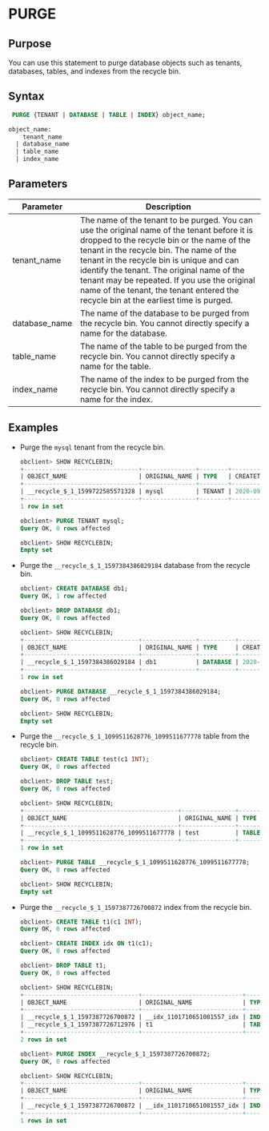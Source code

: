 # PURGE

## Purpose

You can use this statement to purge database objects such as tenants, databases, tables, and indexes from the recycle bin.

## Syntax

```sql
 PURGE {TENANT | DATABASE | TABLE | INDEX} object_name;

object_name:
    tenant_name
  | database_name
  | table_name
  | index_name
```

## Parameters

| **Parameter** | **Description** |
|---------------|-------------------------------------------------------------------------------------------------------------|
| tenant_name | The name of the tenant to be purged.  You can use the original name of the tenant before it is dropped to the recycle bin or the name of the tenant in the recycle bin. The name of the tenant in the recycle bin is unique and can identify the tenant. The original name of the tenant may be repeated. If you use the original name of the tenant, the tenant entered the recycle bin at the earliest time is purged.  |
| database_name | The name of the database to be purged from the recycle bin. You cannot directly specify a name for the database.  |
| table_name | The name of the table to be purged from the recycle bin. You cannot directly specify a name for the table.  |
| index_name | The name of the index to be purged from the recycle bin. You cannot directly specify a name for the index.  |

## Examples

* Purge the `mysql` tenant from the recycle bin.

   ```sql
   obclient> SHOW RECYCLEBIN;
   +--------------------------------+---------------+--------+----------------------------+
   | OBJECT_NAME                    | ORIGINAL_NAME | TYPE   | CREATETIME                 |
   +--------------------------------+---------------+--------+----------------------------+
   | __recycle_$_1_1599722585571328 | mysql         | TENANT | 2020-09-10 15:36:54.712101 |
   +--------------------------------+---------------+--------+----------------------------+
   1 row in set

   obclient> PURGE TENANT mysql;
   Query OK, 0 rows affected

   obclient> SHOW RECYCLEBIN;
   Empty set
   ```

* Purge the `__recycle_$_1_1597384386029184` database from the recycle bin.

   ```sql
   obclient> CREATE DATABASE db1;
   Query OK, 1 row affected

   obclient> DROP DATABASE db1;
   Query OK, 0 rows affected

   obclient> SHOW RECYCLEBIN;
   +--------------------------------+---------------+----------+----------------------------+
   | OBJECT_NAME                    | ORIGINAL_NAME | TYPE     | CREATETIME                 |
   +--------------------------------+---------------+----------+----------------------------+
   | __recycle_$_1_1597384386029184 | db1           | DATABASE | 2020-08-14 13:53:06.029367 |
   +--------------------------------+---------------+----------+----------------------------+
   1 row in set

   obclient> PURGE DATABASE __recycle_$_1_1597384386029184;
   Query OK, 0 rows affected

   obclient> SHOW RECYCLEBIN;
   Empty set
   ```

* Purge the `__recycle_$_1_1099511628776_1099511677778` table from the recycle bin.

   ```sql
   obclient> CREATE TABLE test(c1 INT);
   Query OK, 0 rows affected

   obclient> DROP TABLE test;
   Query OK, 0 rows affected

   obclient> SHOW RECYCLEBIN;
   +-------------------------------------------+---------------+-------+----------------------------+
   | OBJECT_NAME                               | ORIGINAL_NAME | TYPE  | CREATETIME                 |
   +-------------------------------------------+---------------+-------+----------------------------+
   | __recycle_$_1_1099511628776_1099511677778 | test          | TABLE | 2017-10-20 17:40:22.304025 |
   +-------------------------------------------+---------------+-------+----------------------------+
   1 row in set

   obclient> PURGE TABLE __recycle_$_1_1099511628776_1099511677778;
   Query OK, 0 rows affected

   obclient> SHOW RECYCLEBIN;
   Empty set
   ```

* Purge the `__recycle_$_1_1597387726700872` index from the recycle bin.

   ```sql
   obclient> CREATE TABLE t1(c1 INT);
   Query OK, 0 rows affected

   obclient> CREATE INDEX idx ON t1(c1);
   Query OK, 0 rows affected

   obclient> DROP TABLE t1;
   Query OK, 0 rows affected

   obclient> SHOW RECYCLEBIN;
   +--------------------------------+----------------------------+-------+----------------------------+
   | OBJECT_NAME                    | ORIGINAL_NAME              | TYPE  | CREATETIME                 |
   +--------------------------------+----------------------------+-------+----------------------------+
   | __recycle_$_1_1597387726700872 | __idx_1101710651081557_idx | INDEX | 2020-08-14 14:48:46.699145 |
   | __recycle_$_1_1597387726712976 | t1                         | TABLE | 2020-08-14 14:48:46.712643 |
   +--------------------------------+----------------------------+-------+----------------------------+
   2 rows in set

   obclient> PURGE INDEX __recycle_$_1_1597387726700872;
   Query OK, 0 rows affected

   obclient> SHOW RECYCLEBIN;
   +--------------------------------+----------------------------+-------+----------------------------+
   | OBJECT_NAME                    | ORIGINAL_NAME              | TYPE  | CREATETIME                 |
   +--------------------------------+----------------------------+-------+----------------------------+
   | __recycle_$_1_1597387726700872 | __idx_1101710651081557_idx | INDEX | 2020-08-14 14:48:46.699145 |
   +--------------------------------+----------------------------+-------+----------------------------+
   1 rows in set
   ```
